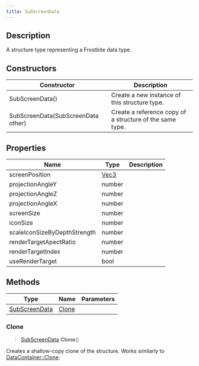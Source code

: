 ```yaml
---
title: SubScreenData
---
```

## Description

A structure type representing a Frostbite data type.

## Constructors

| Constructor                        | Description                                              |
| ---------------------------------- | -------------------------------------------------------- |
| SubScreenData()                    | Create a new instance of this structure type.            |
| SubScreenData(SubScreenData other) | Create a reference copy of a structure of the same type. |

## Properties

| Name                         | Type                              | Description |
| ---------------------------- | --------------------------------- | ----------- |
| screenPosition               | [Vec3](/vext/ref/shared/class/vec3) |             |
| projectionAngleY             | number                            |             |
| projectionAngleZ             | number                            |             |
| projectionAngleX             | number                            |             |
| screenSize                   | number                            |             |
| iconSize                     | number                            |             |
| scaleIconSizeByDepthStrength | number                            |             |
| renderTargetApectRatio       | number                            |             |
| renderTargetIndex            | number                            |             |
| useRenderTarget              | bool                              |             |

## Methods

| Type                           | Name            | Parameters |
| ------------------------------ | --------------- | ---------- |
| [SubScreenData](SubScreenData) | [Clone](#clone) |            |

### Clone

> [SubScreenData](SubScreenData) **Clone**()

Creates a shallow-copy clone of the structure. Works similarly to [DataContainer::Clone](/vext/ref/shared/class/datacontainer#clone).
